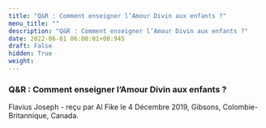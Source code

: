 ```yaml
---
title: "Q&R : Comment enseigner l’Amour Divin aux enfants ?"
menu_title: ""
description: "Q&R : Comment enseigner l’Amour Divin aux enfants ?"
date: 2022-06-01 06:00:01+00:945
draft: False
hidden: True
weight:
---
```

### Q&R : Comment enseigner l’Amour Divin aux enfants ?

Flavius Joseph - reçu par Al Fike le 4 Décembre 2019, Gibsons, Colombie-Britannique, Canada.



